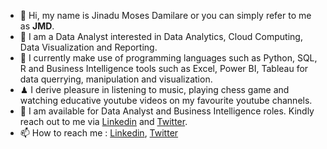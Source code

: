 - 👋 Hi, my name is Jinadu Moses Damilare or you can simply refer to me as **JMD**.
- 👀 I am a Data Analyst interested in Data Analytics, Cloud Computing, Data Visualization and Reporting.
- 👋 I currently make use of programming languages such as Python, SQL, R and Business Intelligence tools such as Excel, Power BI, Tableau for data querrying, manipulation and visualization.
- ♟ I derive pleasure in listening to music, playing chess game and watching educative youtube videos on my favourite youtube channels. 
- 💞️ I am available for Data Analyst and Business Intelligence roles. Kindly reach out to me via [Linkedin](https://www.linkedin.com/in/jinaddamilare/) and [Twitter](https://twitter.com/jmdammy).
- 📫 How to reach me : [Linkedin](https://www.linkedin.com/in/jinaddamilare/), [Twitter](https://twitter.com/jmdammy)
